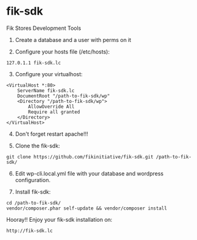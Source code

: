 fik-sdk
=======

Fik Stores Development Tools

1. Create a database and a user with perms on it


2. Configure your hosts file (/etc/hosts):
```
127.0.1.1 fik-sdk.lc
```

3. Configure your virtualhost:
```
<VirtualHost *:80>
    ServerName fik-sdk.lc
    DocumentRoot "/path-to-fik-sdk/wp"
    <Directory "/path-to-fik-sdk/wp">
        AllowOverride All
        Require all granted
    </Directory>
</VirtualHost>
```

4. Don't forget restart apache!!!


5. Clone the fik-sdk:
```
git clone https://github.com/fikinitiative/fik-sdk.git /path-to-fik-sdk/
```


6. Edit wp-cli.local.yml file with your database and wordpress configuration.


7. Install fik-sdk:
```
cd /path-to-fik-sdk/
vendor/composer.phar self-update && vendor/composer install
```

Hooray!! Enjoy your fik-sdk installation on:
```
http://fik-sdk.lc
```

